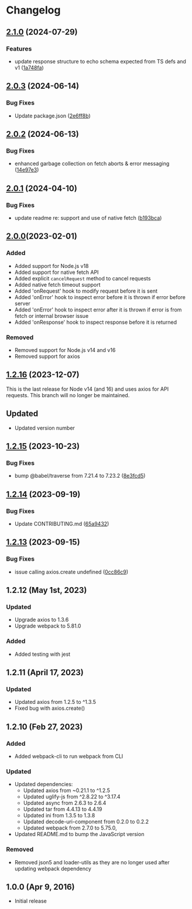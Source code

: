 # Changelog

## [2.1.0](https://github.com/ButterCMS/buttercms-js/compare/v2.0.3...v2.1.0) (2024-07-29)


### Features

* update response structure to echo schema expected from TS defs and v1 ([1a748fa](https://github.com/ButterCMS/buttercms-js/commit/1a748fabbee60fbfaf547584b18ab31a436b6026))

## [2.0.3](https://github.com/ButterCMS/buttercms-js/compare/v2.0.2...v2.0.3) (2024-06-14)


### Bug Fixes

* Update package.json ([2e6ff8b](https://github.com/ButterCMS/buttercms-js/commit/2e6ff8bc632b3d1f8d9b31b1379dad75db428ec4))

## [2.0.2](https://github.com/ButterCMS/buttercms-js/compare/v2.0.1...v2.0.2) (2024-06-13)


### Bug Fixes

* enhanced garbage collection on fetch aborts & error messaging ([14e97e3](https://github.com/ButterCMS/buttercms-js/commit/14e97e33783f85f819204d0beb7e880b556f1e2d))

## [2.0.1](https://github.com/ButterCMS/buttercms-js/compare/v2.0.0...v2.0.1) (2024-04-10)


### Bug Fixes

* update readme re: support and use of native fetch ([b193bca](https://github.com/ButterCMS/buttercms-js/commit/b193bcad47b7db77f86290bf7976be4191ec87c3))

## [2.0.0](https://github.com/ButterCMS/buttercms-js/)(2023-02-01)

### Added
- Added support for Node.js v18
- Added support for native fetch API
- Added explicit `cancelRequest` method to cancel requests
- Added native fetch timeout support
- Added 'onRequest' hook to modify request before it is sent
- Added 'onError' hook to inspect error before it is thrown if error before server
- Added 'onError' hook to inspect error after it is thrown if error is from fetch or internal browser issue
- Added 'onResponse' hook to inspect response before it is returned

### Removed
- Removed support for Node.js v14 and v16
- Removed support for axios

## [1.2.16](https://github.com/ButterCMS/buttercms-js/releases/tag/Node-Pre-16) (2023-12-07)

This is the last release for Node v14 (and 16) and uses axios for API requests. This branch will no longer be maintained.

## Updated
- Updated version number


## [1.2.15](https://github.com/ButterCMS/buttercms-js/compare/v1.2.14...v1.2.15) (2023-10-23)


### Bug Fixes

* bump @babel/traverse from 7.21.4 to 7.23.2 ([8e3fcd5](https://github.com/ButterCMS/buttercms-js/commit/8e3fcd5fba9e5fa0abb1cc856fdff59d3578e71e))

## [1.2.14](https://github.com/ButterCMS/buttercms-js/compare/v1.2.13...v1.2.14) (2023-09-19)


### Bug Fixes

* Update CONTRIBUTING.md ([65a9432](https://github.com/ButterCMS/buttercms-js/commit/65a9432a2d2c2ca6f00cee6961f0226f3a2789bd))

## [1.2.13](https://github.com/ButterCMS/buttercms-js/compare/v1.2.12...v1.2.13) (2023-09-15)


### Bug Fixes

* issue calling axios.create undefined ([0cc86c9](https://github.com/ButterCMS/buttercms-js/commit/0cc86c9adbb313c99d07d57ea2562dd9d82444bd))

## 1.2.12 (May 1st, 2023)

### Updated
- Upgrade axios to 1.3.6
- Upgrade webpack to 5.81.0

### Added
- Added testing with jest

## 1.2.11 (April 17, 2023)

### Updated
- Updated axios from 1.2.5 to ^1.3.5
- Fixed bug with axios.create()

## 1.2.10 (Feb 27, 2023)

### Added

- Added webpack-cli to run webpack from CLI

### Updated

- Updated dependencies:
  - Updated axios from ~0.21.1 to ^1.2.5
  - Updated uglify-js from ^2.8.22 to ^3.17.4
  - Updated async from 2.6.3 to 2.6.4
  - Updated tar from 4.4.13 to 4.4.19
  - Updated ini from 1.3.5 to 1.3.8
  - Updated decode-uri-component from 0.2.0 to 0.2.2
  - Updated webpack from 2.7.0 to 5.75.0,
- Updated README.md to bump the JavaScript version

### Removed

- Removed json5 and loader-utils as they are no longer used after updating webpack dependency

## 1.0.0 (Apr 9, 2016)

- Initial release
